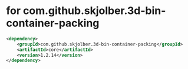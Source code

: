 # for com.github.skjolber.3d-bin-container-packing

```xml
<dependency>
    <groupId>com.github.skjolber.3d-bin-container-packing</groupId>
    <artifactId>core</artifactId>
    <version>1.2.14</version>
</dependency>
```